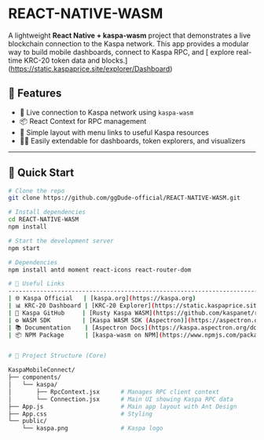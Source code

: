 # REACT-NATIVE-WASM

A lightweight **React Native + kaspa-wasm** project that demonstrates a live blockchain connection to the Kaspa network. This app provides a modular way to build mobile dashboards, connect to Kaspa RPC, and [ explore real-time KRC-20 token data and blocks.] (https://static.kaspaprice.site/explorer/Dashboard)

## 📱 Features

- 🔗 Live connection to Kaspa network using `kaspa-wasm`
- 📦 React Context for RPC management
- 🧱 Simple layout with menu links to useful Kaspa resources
- 🧑‍💻 Easily extendable for dashboards, token explorers, and visualizers

---

## 🚀 Quick Start

```bash
# Clone the repo
git clone https://github.com/ggDude-official/REACT-NATIVE-WASM.git

# Install dependencies
cd REACT-NATIVE-WASM
npm install

# Start the development server
npm start

# Dependencies
npm install antd moment react-icons react-router-dom

# 🔗 Useful Links
-------------------------------------------------------------------------------------- |
| 🌐 Kaspa Official   | [kaspa.org](https://kaspa.org)                                                         |
| 📊 KRC-20 Dashboard | [KRC-20 Explorer](https://static.kaspaprice.site/explorer/Dashboard)                   |
| 🧠 Kaspa GitHub     | [Rusty Kaspa WASM](https://github.com/kaspanet/rusty-kaspa/blob/master/wasm/README.md) |
| ⚙️ WASM SDK         | [Kaspa WASM SDK (Aspectron)](https://aspectron.org/en/projects/kaspa-wasm.html)        |
| 📚 Documentation    | [Aspectron Docs](https://kaspa.aspectron.org/docs/)                                    |
| 📦 NPM Package      | [kaspa-wasm on NPM](https://www.npmjs.com/package/kaspa-wasm)                          |


# 🧩 Project Structure (Core)

KaspaMobileConnect/
├── components/
│   └── kaspa/
│       ├── RpcContext.jsx      # Manages RPC client context
│       └── Connection.jsx      # Main UI showing Kaspa RPC data
├── App.js                      # Main app layout with Ant Design
├── App.css                     # Styling
└── public/
    └── kaspa.png               # Kaspa logo
